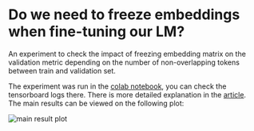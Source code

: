 # Do we need to freeze embeddings when fine-tuning our LM?

An experiment to check the impact of freezing embedding matrix on the validation metric depending on the number of 
non-overlapping tokens between train and validation set.

The experiment was run in the [colab notebook](https://colab.research.google.com/drive/167cj0ahu5jtzpCpPvyD0oMdPMy2BzjN6?usp=sharing),
you can check the tensorboard logs there. There is more detailed explanation in the [article](https://korenv20.medium.com/do-we-need-to-freeze-embeddings-when-fine-tuning-our-lm-c8bccf4ffeba). 
The main results can be viewed on the following plot: 

![main result plot](https://cdn-images-1.medium.com/max/800/1*oJd76q9m8nMZ1uJzdAR64w.png)

